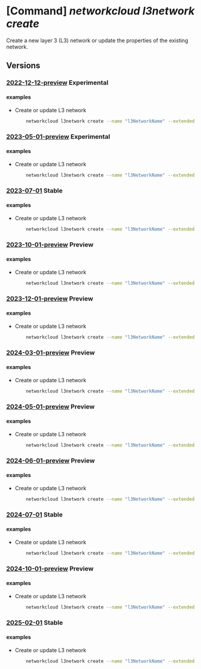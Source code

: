 # [Command] _networkcloud l3network create_

Create a new layer 3 (L3) network or update the properties of the existing network.

## Versions

### [2022-12-12-preview](/Resources/mgmt-plane/L3N1YnNjcmlwdGlvbnMve30vcmVzb3VyY2Vncm91cHMve30vcHJvdmlkZXJzL21pY3Jvc29mdC5uZXR3b3JrY2xvdWQvbDNuZXR3b3Jrcy97fQ==/2022-12-12-preview.xml) **Experimental**

<!-- mgmt-plane /subscriptions/{}/resourcegroups/{}/providers/microsoft.networkcloud/l3networks/{} 2022-12-12-preview -->

#### examples

- Create or update L3 network
    ```bash
        networkcloud l3network create --name "l3NetworkName" --extended-location name="/subscriptions/subscriptionId/resourceGroups/resourceGroupName/providers/Microsoft.ExtendedLocation/customLocations/clusterExtendedLocationName" type="CustomLocation" --location "location" --hybrid-aks-ipam-enabled "True" --hybrid-aks-plugin-type "DPDK" --interface-name "eth0" --ip-allocation-type "DualStack" --ipv4-connected-prefix "198.51.100.0/24" --ipv6-connected-prefix "2001:db8::/64" --l3-isolation-domain-id "/subscriptions/subscriptionId/resourceGroups/resourceGroupName/providers/Microsoft.ManagedNetworkFabric/l3IsolationDomains/l3IsolationDomainName" --vlan 12 --tags key1="myvalue1" key2="myvalue2" --resource-group "resourceGroupName"
    ```

### [2023-05-01-preview](/Resources/mgmt-plane/L3N1YnNjcmlwdGlvbnMve30vcmVzb3VyY2Vncm91cHMve30vcHJvdmlkZXJzL21pY3Jvc29mdC5uZXR3b3JrY2xvdWQvbDNuZXR3b3Jrcy97fQ==/2023-05-01-preview.xml) **Experimental**

<!-- mgmt-plane /subscriptions/{}/resourcegroups/{}/providers/microsoft.networkcloud/l3networks/{} 2023-05-01-preview -->

#### examples

- Create or update L3 network
    ```bash
        networkcloud l3network create --name "l3NetworkName" --extended-location name="/subscriptions/subscriptionId/resourceGroups/resourceGroupName/providers/Microsoft.ExtendedLocation/customLocations/clusterExtendedLocationName" type="CustomLocation" --location "location"  --interface-name "eth0" --ip-allocation-type "DualStack" --ipv4-connected-prefix "198.51.100.0/24" --ipv6-connected-prefix "2001:db8::/64" --l3-isolation-domain-id "/subscriptions/subscriptionId/resourceGroups/resourceGroupName/providers/Microsoft.ManagedNetworkFabric/l3IsolationDomains/l3IsolationDomainName" --vlan 12 --tags key1="myvalue1" key2="myvalue2" --resource-group "resourceGroupName"
    ```

### [2023-07-01](/Resources/mgmt-plane/L3N1YnNjcmlwdGlvbnMve30vcmVzb3VyY2Vncm91cHMve30vcHJvdmlkZXJzL21pY3Jvc29mdC5uZXR3b3JrY2xvdWQvbDNuZXR3b3Jrcy97fQ==/2023-07-01.xml) **Stable**

<!-- mgmt-plane /subscriptions/{}/resourcegroups/{}/providers/microsoft.networkcloud/l3networks/{} 2023-07-01 -->

#### examples

- Create or update L3 network
    ```bash
        networkcloud l3network create --name "l3NetworkName" --extended-location name="/subscriptions/subscriptionId/resourceGroups/resourceGroupName/providers/Microsoft.ExtendedLocation/customLocations/clusterExtendedLocationName" type="CustomLocation" --location "location"  --interface-name "eth0" --ip-allocation-type "DualStack" --ipv4-connected-prefix "198.51.100.0/24" --ipv6-connected-prefix "2001:db8::/64" --l3-isolation-domain-id "/subscriptions/subscriptionId/resourceGroups/resourceGroupName/providers/Microsoft.ManagedNetworkFabric/l3IsolationDomains/l3IsolationDomainName" --vlan 12 --tags key1="myvalue1" key2="myvalue2" --resource-group "resourceGroupName"
    ```

### [2023-10-01-preview](/Resources/mgmt-plane/L3N1YnNjcmlwdGlvbnMve30vcmVzb3VyY2Vncm91cHMve30vcHJvdmlkZXJzL21pY3Jvc29mdC5uZXR3b3JrY2xvdWQvbDNuZXR3b3Jrcy97fQ==/2023-10-01-preview.xml) **Preview**

<!-- mgmt-plane /subscriptions/{}/resourcegroups/{}/providers/microsoft.networkcloud/l3networks/{} 2023-10-01-preview -->

#### examples

- Create or update L3 network
    ```bash
        networkcloud l3network create --name "l3NetworkName" --extended-location name="/subscriptions/subscriptionId/resourceGroups/resourceGroupName/providers/Microsoft.ExtendedLocation/customLocations/clusterExtendedLocationName" type="CustomLocation" --location "location"  --interface-name "eth0" --ip-allocation-type "DualStack" --ipv4-connected-prefix "198.51.100.0/24" --ipv6-connected-prefix "2001:db8::/64" --l3-isolation-domain-id "/subscriptions/subscriptionId/resourceGroups/resourceGroupName/providers/Microsoft.ManagedNetworkFabric/l3IsolationDomains/l3IsolationDomainName" --vlan 12 --tags key1="myvalue1" key2="myvalue2" --resource-group "resourceGroupName"
    ```

### [2023-12-01-preview](/Resources/mgmt-plane/L3N1YnNjcmlwdGlvbnMve30vcmVzb3VyY2Vncm91cHMve30vcHJvdmlkZXJzL21pY3Jvc29mdC5uZXR3b3JrY2xvdWQvbDNuZXR3b3Jrcy97fQ==/2023-12-01-preview.xml) **Preview**

<!-- mgmt-plane /subscriptions/{}/resourcegroups/{}/providers/microsoft.networkcloud/l3networks/{} 2023-12-01-preview -->

#### examples

- Create or update L3 network
    ```bash
        networkcloud l3network create --name "l3NetworkName" --extended-location name="/subscriptions/subscriptionId/resourceGroups/resourceGroupName/providers/Microsoft.ExtendedLocation/customLocations/clusterExtendedLocationName" type="CustomLocation" --location "location"  --interface-name "eth0" --ip-allocation-type "DualStack" --ipv4-connected-prefix "198.51.100.0/24" --ipv6-connected-prefix "2001:db8::/64" --l3-isolation-domain-id "/subscriptions/subscriptionId/resourceGroups/resourceGroupName/providers/Microsoft.ManagedNetworkFabric/l3IsolationDomains/l3IsolationDomainName" --vlan 12 --tags key1="myvalue1" key2="myvalue2" --resource-group "resourceGroupName"
    ```

### [2024-03-01-preview](/Resources/mgmt-plane/L3N1YnNjcmlwdGlvbnMve30vcmVzb3VyY2Vncm91cHMve30vcHJvdmlkZXJzL21pY3Jvc29mdC5uZXR3b3JrY2xvdWQvbDNuZXR3b3Jrcy97fQ==/2024-03-01-preview.xml) **Preview**

<!-- mgmt-plane /subscriptions/{}/resourcegroups/{}/providers/microsoft.networkcloud/l3networks/{} 2024-03-01-preview -->

#### examples

- Create or update L3 network
    ```bash
        networkcloud l3network create --name "l3NetworkName" --extended-location name="/subscriptions/subscriptionId/resourceGroups/resourceGroupName/providers/Microsoft.ExtendedLocation/customLocations/clusterExtendedLocationName" type="CustomLocation" --location "location"  --interface-name "eth0" --ip-allocation-type "DualStack" --ipv4-connected-prefix "198.51.100.0/24" --ipv6-connected-prefix "2001:db8::/64" --l3-isolation-domain-id "/subscriptions/subscriptionId/resourceGroups/resourceGroupName/providers/Microsoft.ManagedNetworkFabric/l3IsolationDomains/l3IsolationDomainName" --vlan 12 --tags key1="myvalue1" key2="myvalue2" --resource-group "resourceGroupName"
    ```

### [2024-05-01-preview](/Resources/mgmt-plane/L3N1YnNjcmlwdGlvbnMve30vcmVzb3VyY2Vncm91cHMve30vcHJvdmlkZXJzL21pY3Jvc29mdC5uZXR3b3JrY2xvdWQvbDNuZXR3b3Jrcy97fQ==/2024-05-01-preview.xml) **Preview**

<!-- mgmt-plane /subscriptions/{}/resourcegroups/{}/providers/microsoft.networkcloud/l3networks/{} 2024-05-01-preview -->

#### examples

- Create or update L3 network
    ```bash
        networkcloud l3network create --name "l3NetworkName" --extended-location name="/subscriptions/subscriptionId/resourceGroups/resourceGroupName/providers/Microsoft.ExtendedLocation/customLocations/clusterExtendedLocationName" type="CustomLocation" --location "location"  --interface-name "eth0" --ip-allocation-type "DualStack" --ipv4-connected-prefix "198.51.100.0/24" --ipv6-connected-prefix "2001:db8::/64" --l3-isolation-domain-id "/subscriptions/subscriptionId/resourceGroups/resourceGroupName/providers/Microsoft.ManagedNetworkFabric/l3IsolationDomains/l3IsolationDomainName" --vlan 12 --tags key1="myvalue1" key2="myvalue2" --resource-group "resourceGroupName"
    ```

### [2024-06-01-preview](/Resources/mgmt-plane/L3N1YnNjcmlwdGlvbnMve30vcmVzb3VyY2Vncm91cHMve30vcHJvdmlkZXJzL21pY3Jvc29mdC5uZXR3b3JrY2xvdWQvbDNuZXR3b3Jrcy97fQ==/2024-06-01-preview.xml) **Preview**

<!-- mgmt-plane /subscriptions/{}/resourcegroups/{}/providers/microsoft.networkcloud/l3networks/{} 2024-06-01-preview -->

#### examples

- Create or update L3 network
    ```bash
        networkcloud l3network create --name "l3NetworkName" --extended-location name="/subscriptions/subscriptionId/resourceGroups/resourceGroupName/providers/Microsoft.ExtendedLocation/customLocations/clusterExtendedLocationName" type="CustomLocation" --location "location"  --interface-name "eth0" --ip-allocation-type "DualStack" --ipv4-connected-prefix "198.51.100.0/24" --ipv6-connected-prefix "2001:db8::/64" --l3-isolation-domain-id "/subscriptions/subscriptionId/resourceGroups/resourceGroupName/providers/Microsoft.ManagedNetworkFabric/l3IsolationDomains/l3IsolationDomainName" --vlan 12 --tags key1="myvalue1" key2="myvalue2" --resource-group "resourceGroupName"
    ```

### [2024-07-01](/Resources/mgmt-plane/L3N1YnNjcmlwdGlvbnMve30vcmVzb3VyY2Vncm91cHMve30vcHJvdmlkZXJzL21pY3Jvc29mdC5uZXR3b3JrY2xvdWQvbDNuZXR3b3Jrcy97fQ==/2024-07-01.xml) **Stable**

<!-- mgmt-plane /subscriptions/{}/resourcegroups/{}/providers/microsoft.networkcloud/l3networks/{} 2024-07-01 -->

#### examples

- Create or update L3 network
    ```bash
        networkcloud l3network create --name "l3NetworkName" --extended-location name="/subscriptions/subscriptionId/resourceGroups/resourceGroupName/providers/Microsoft.ExtendedLocation/customLocations/clusterExtendedLocationName" type="CustomLocation" --location "location"  --interface-name "eth0" --ip-allocation-type "DualStack" --ipv4-connected-prefix "198.51.100.0/24" --ipv6-connected-prefix "2001:db8::/64" --l3-isolation-domain-id "/subscriptions/subscriptionId/resourceGroups/resourceGroupName/providers/Microsoft.ManagedNetworkFabric/l3IsolationDomains/l3IsolationDomainName" --vlan 12 --tags key1="myvalue1" key2="myvalue2" --resource-group "resourceGroupName"
    ```

### [2024-10-01-preview](/Resources/mgmt-plane/L3N1YnNjcmlwdGlvbnMve30vcmVzb3VyY2Vncm91cHMve30vcHJvdmlkZXJzL21pY3Jvc29mdC5uZXR3b3JrY2xvdWQvbDNuZXR3b3Jrcy97fQ==/2024-10-01-preview.xml) **Preview**

<!-- mgmt-plane /subscriptions/{}/resourcegroups/{}/providers/microsoft.networkcloud/l3networks/{} 2024-10-01-preview -->

#### examples

- Create or update L3 network
    ```bash
        networkcloud l3network create --name "l3NetworkName" --extended-location name="/subscriptions/subscriptionId/resourceGroups/resourceGroupName/providers/Microsoft.ExtendedLocation/customLocations/clusterExtendedLocationName" type="CustomLocation" --location "location"  --interface-name "eth0" --ip-allocation-type "DualStack" --ipv4-connected-prefix "198.51.100.0/24" --ipv6-connected-prefix "2001:db8::/64" --l3-isolation-domain-id "/subscriptions/subscriptionId/resourceGroups/resourceGroupName/providers/Microsoft.ManagedNetworkFabric/l3IsolationDomains/l3IsolationDomainName" --vlan 12 --tags key1="myvalue1" key2="myvalue2" --resource-group "resourceGroupName"
    ```

### [2025-02-01](/Resources/mgmt-plane/L3N1YnNjcmlwdGlvbnMve30vcmVzb3VyY2Vncm91cHMve30vcHJvdmlkZXJzL21pY3Jvc29mdC5uZXR3b3JrY2xvdWQvbDNuZXR3b3Jrcy97fQ==/2025-02-01.xml) **Stable**

<!-- mgmt-plane /subscriptions/{}/resourcegroups/{}/providers/microsoft.networkcloud/l3networks/{} 2025-02-01 -->

#### examples

- Create or update L3 network
    ```bash
        networkcloud l3network create --name "l3NetworkName" --extended-location name="/subscriptions/subscriptionId/resourceGroups/resourceGroupName/providers/Microsoft.ExtendedLocation/customLocations/clusterExtendedLocationName" type="CustomLocation" --location "location"  --interface-name "eth0" --ip-allocation-type "DualStack" --ipv4-connected-prefix "198.51.100.0/24" --ipv6-connected-prefix "2001:db8::/64" --l3-isolation-domain-id "/subscriptions/subscriptionId/resourceGroups/resourceGroupName/providers/Microsoft.ManagedNetworkFabric/l3IsolationDomains/l3IsolationDomainName" --vlan 12 --tags key1="myvalue1" key2="myvalue2" --resource-group "resourceGroupName"
    ```
